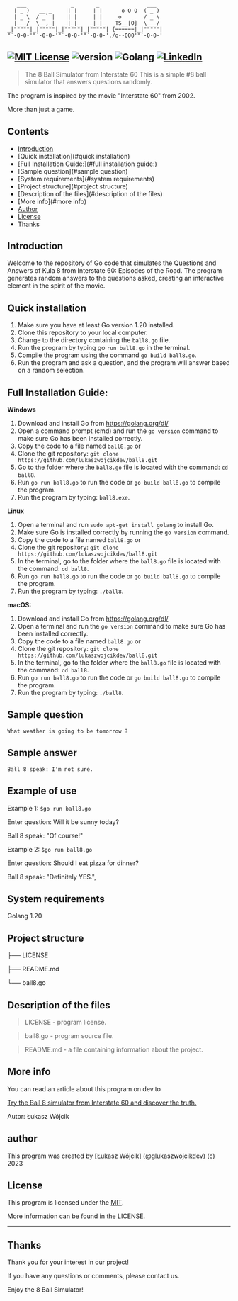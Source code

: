 
```
   ___              _       _               ___   
  | _ )   __ _     | |     | |      o O O  ( _ )  
  | _ \  / _` |    | |     | |     o       / _ \  
  |___/  \__,_|   _|_|_   _|_|_   TS__[O]  \___/  
_|"""""|_|"""""|_|"""""|_|"""""| {======|_|"""""| 
"`-0-0-'"`-0-0-'"`-0-0-'"`-0-0-'./o--000'"`-0-0-' 

``` 
[![MIT License](https://img.shields.io/badge/License-MIT-green.svg)](https://choosealicense.com/licenses/mit/) 
![version](https://img.shields.io/badge/version-1.0-blue)
![Golang](https://img.shields.io/badge/-Golang-00ADD8?logo=Go&logoColor=white&style=flat)
[![LinkedIn](https://img.shields.io/badge/LinkedIn-Connect-blue?style=social&logo=linkedin)](https://www.linkedin.com/in/lukasz-michal-wojcik)
---

> The 8 Ball Simulator from Interstate 60
This is a simple #8 ball simulator that answers questions randomly.

The program is inspired by the movie "Interstate 60" from 2002.

More than just a game.


## Contents

 - [Introduction](#introduction)
 - [Quick installation](#quick installation)
 - [Full Installation Guide:](#full installation guide:)
 - [Sample question](#sample question)
 - [System requirements](#system requirements)
 - [Project structure](#project structure)
 - [Description of the files](#description of the files)
 - [More info](#more info)
 - [Author](#author)
 - [License](#license)
 - [Thanks](#thanks)

## Introduction
Welcome to the repository of Go code that simulates the Questions and Answers of Kula 8 from Interstate 60: Episodes of the Road.
The program generates random answers to the questions asked, creating an interactive element in the spirit of the movie.

## Quick installation
1. Make sure you have at least Go version 1.20 installed.
2. Clone this repository to your local computer.
3. Change to the directory containing the `ball8.go` file.
4. Run the program by typing go `run ball8.go` in the terminal.
5. Compile the program using the command `go build ball8.go`.
6. Run the program and ask a question, and the program will answer based on a random selection.

## Full Installation Guide:

**Windows**

1. Download and install Go from https://golang.org/dl/
2. Open a command prompt (cmd) and run the `go version` command to make sure Go has been installed correctly.
3. Copy the code to a file named `ball8.go` or
4. Clone the git repository: `git clone https://github.com/lukaszwojcikdev/ball8.git`
5. Go to the folder where the `ball8.go` file is located with the command: `cd ball8`.
6. Run `go run ball8.go` to run the code or `go build ball8.go` to compile the program.
7. Run the program by typing: `ball8.exe`.


**Linux**

1. Open a terminal and run `sudo apt-get install golang` to install Go.
2. Make sure Go is installed correctly by running the `go version` command.
3. Copy the code to a file named `ball8.go` or
4. Clone the git repository: `git clone https://github.com/lukaszwojcikdev/ball8.git`
5. In the terminal, go to the folder where the `ball8.go` file is located with the command: `cd ball8`.
6. Run `go run ball8.go` to run the code or `go build ball8.go` to compile the program.
7. Run the program by typing: `./ball8`.

**macOS:**

1. Download and install Go from https://golang.org/dl/
2. Open a terminal and run the `go version` command to make sure Go has been installed correctly.
3. Copy the code to a file named `ball8.go` or
4. Clone the git repository: `git clone https://github.com/lukaszwojcikdev/ball8.git`
5. In the terminal, go to the folder where the `ball8.go` file is located with the command: `cd ball8`.
6. Run `go run ball8.go` to run the code or `go build ball8.go` to compile the program.
7. Run the program by typing: `./ball8`.

## Sample question

```
What weather is going to be tomorrow ?
```

## Sample answer

```
Ball 8 speak: I'm not sure.
```

## Example of use
Example 1: `$go run ball8.go`

Enter question:
Will it be sunny today?

Ball 8 speak: "Of course!"

Example 2: `$go run ball8.go`

Enter question:
Should I eat pizza for dinner?

Ball 8 speak:  "Definitely YES.",


## System requirements
Golang 1.20

## Project structure
├── LICENSE

├── README.md

└── ball8.go


## Description of the files
> LICENSE - program license.

> ball8.go - program source file.

> README.md - a file containing information about the project.


## More info

You can read an article about this program on dev.to

[Try the Ball 8 simulator from Interstate 60 and discover the truth.]([https://link-do-artykułu](https://dev.to/lukaszwojcikdev/try-the-ball-8-simulator-from-interstate-60-and-discover-the-truth-2m4o-temp-slug-9482066?preview=aa8b3cafceec3b0f3e5e1683fab51b112da20fdce858ab6bfec0d1b58612612b65d8ca3e8ff1ea6e913d9a4918c5d4d5e71e06e2249954a78d970231))

Autor: Łukasz Wójcik

## author
This program was created by [Łukasz Wójcik] (@glukaszwojcikdev) (c) 2023

## License

This program is licensed under the [MIT](https://link-do-licencji). 

More information can be found in the LICENSE.

---


## Thanks
Thank you for your interest in our project!

If you have any questions or comments, please contact us.

Enjoy the 8 Ball Simulator!
